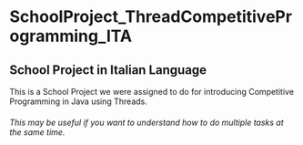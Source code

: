 # SchoolProject_ThreadCompetitiveProgramming_ITA
## School Project in Italian Language

This is a School Project we were assigned to do for introducing Competitive Programming in Java using Threads.

###### This may be useful if you want to understand how to do multiple tasks at the same time.
